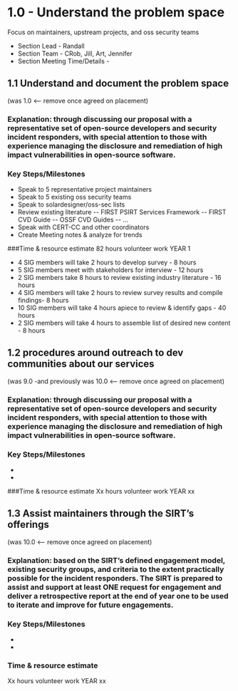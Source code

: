 # 1.0 - Understand the problem space

Focus on maintainers, upstream projects, and oss security teams

- Section Lead - Randall
- Section Team - CRob, Jill, Art, Jennifer
- Section Meeting Time/Details -

## 1.1 Understand and document the problem space
(was 1.0 <-- remove once agreed on placement)
### Explanation: through discussing our proposal with a representative set of open-source developers and security incident responders, with special attention to those with experience managing the disclosure and remediation of high impact vulnerabilities in open-source software.
### Key Steps/Milestones
- Speak to 5 representative project maintainers
- Speak to 5 existing oss security teams
- Speak to solardesigner/oss-sec lists
- Review existing literature
-- FIRST PSIRT Services Framework
-- FIRST CVD Guide
-- OSSF CVD Guides
-- …
- Speak with CERT-CC and other coordinators
- Create Meeting notes & analyze for trends

###Time & resource estimate
82 hours volunteer work YEAR 1
- 4 SIG members will take 2 hours to develop survey - 8 hours
- 5 SIG members meet with stakeholders for interview - 12 hours
- 2 SIG members take 8 hours to review existing industry literature - 16 hours
- 4 SIG members will take 2 hours to review survey results and compile findings- 8 hours
- 10 SIG members will take 4 hours apiece to review & identify gaps - 40 hours
- 2 SIG members will take 4 hours to assemble list of desired new content - 8 hours

## 1.2 procedures around outreach to dev communities about our services
(was 9.0 -and previously was 10.0  <-- remove once agreed on placement) 
### Explanation: through discussing our proposal with a representative set of open-source developers and security incident responders, with special attention to those with experience managing the disclosure and remediation of high impact vulnerabilities in open-source software.
### Key Steps/Milestones
-
-

###Time & resource estimate
Xx hours volunteer work YEAR xx



## 1.3 Assist maintainers through the SIRT’s offerings
(was 10.0 <-- remove once agreed on placement)
### Explanation: based on the SIRT’s defined engagement model, existing security groups, and criteria to the extent practically possible for the incident responders. The SIRT is prepared to assist and support at least ONE request for engagement and deliver a retrospective report at the end of year one to be used to iterate and improve for future engagements.
### Key Steps/Milestones
-
-

### Time & resource estimate
Xx hours volunteer work YEAR xx


